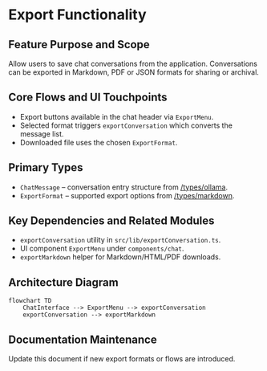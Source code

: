 # Export Functionality

## Feature Purpose and Scope

Allow users to save chat conversations from the application. Conversations can be
exported in Markdown, PDF or JSON formats for sharing or archival.

## Core Flows and UI Touchpoints

- Export buttons available in the chat header via `ExportMenu`.
- Selected format triggers `exportConversation` which converts the message list.
- Downloaded file uses the chosen `ExportFormat`.

## Primary Types

- `ChatMessage` – conversation entry structure from [/types/ollama](../../types/ollama).
- `ExportFormat` – supported export options from [/types/markdown](../../types/markdown).

## Key Dependencies and Related Modules

- `exportConversation` utility in `src/lib/exportConversation.ts`.
- UI component `ExportMenu` under `components/chat`.
- `exportMarkdown` helper for Markdown/HTML/PDF downloads.

## Architecture Diagram

```mermaid
flowchart TD
    ChatInterface --> ExportMenu --> exportConversation
    exportConversation --> exportMarkdown
```

## Documentation Maintenance

Update this document if new export formats or flows are introduced.
